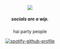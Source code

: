  
  

<div align="center"> 
<p align="center"> <img src="https://cdn.discordapp.com/attachments/1297283509102182453/1309742371440820245/ken-carson-destroy-lonely.gif?ex=6742b023&is=67415ea3&hm=ca6e23912c6043c7453c82131f08554fb9349f638ad0429068171c84881967e8&" > </p> 
<div align="center"> 

 <p align="center"> 

##### socials are a wip.
 <p align="center">
hai party people </p> 

[![spotify-github-profile](https://spotify-github-profile.kittinanx.com/api/view?uid=31iaxwlbrvkrqjc3kowskrnxfiqi&cover_image=true&theme=natemoo-re&show_offline=false&background_color=121212&interchange=false&bar_color=ffffff&bar_color_cover=false)](https://github.com/kittinan/spotify-github-profile)
